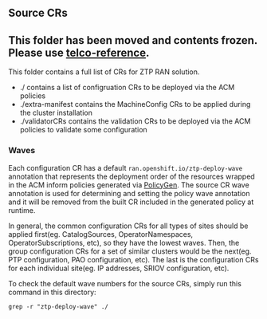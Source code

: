 ## Source CRs

## This folder has been moved and contents frozen. Please use [telco-reference](https://github.com/openshift-kni/telco-reference/tree/main/telco-ran).

This folder contains a full list of CRs for ZTP RAN solution.

* ./ contains a list of configruation CRs to be deployed via the ACM policies
* ./extra-manifest contains the MachineConfig CRs to be applied during the cluster installation
* ./validatorCRs contains the validation CRs to be deployed via the ACM policies to validate some configuration

### Waves
Each configuration CR has a default `ran.openshift.io/ztp-deploy-wave` annotation that represents the deployment order of the resources wrapped in the ACM inform policies generated via [PolicyGen](../policygenerator/README.md). The source CR wave annotation is used for determining and setting the policy wave annotation and it will be removed from the built CR included in the generated policy at runtime.

In general, the common configuration CRs for all types of sites should be applied first(eg. CatalogSources, OperatorNamespaces, OperatorSubscriptions, etc), so they have the lowest waves. Then, the group configuration CRs for a set of similar clusters would be the next(eg. PTP configuration, PAO configuration, etc). The last is the configuration CRs for each individual site(eg. IP addresses, SRIOV configuration, etc).

To check the default wave numbers for the source CRs, simply run this command in this directory:
```
grep -r "ztp-deploy-wave" ./
```

